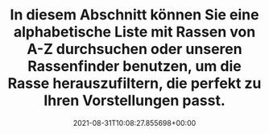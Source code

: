 ---
date: '2021-08-31T10:08:27.855698+00:00'
found_at: '2014-12-06'
found_url: https://www.pedigree.de/dogfinder/
title: In diesem Abschnitt können Sie eine alphabetische Liste mit Rassen von A-Z
  durchsuchen oder unseren Rassenfinder benutzen, um die Rasse herauszufiltern, die
  perfekt zu Ihren Vorstellungen passt.
---